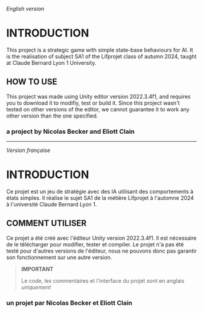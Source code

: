 *English version*

# INTRODUCTION

This project is a strategic game with simple state-base behaviours for AI.
It is the realisation of subject SA1 of the Lifprojet class of autumn 2024, taught at Claude Bernard Lyon 1 University.

## HOW TO USE

This project was made using Unity editor version 2022.3.4f1, and requires you to download it to modifiy, test or build it.
Since this project wasn't tested on other versions of the editor, we cannot guarantee it to work any other version than the one specified.

### a project by Nicolas Becker and Eliott Clain

---

*Version française*

# INTRODUCTION

Ce projet est un jeu de stratégie avec des IA utilisant des comportements à états simples.
Il réalise le sujet SA1 de la métière Lifprojet à l'automne 2024 à l'université Claude Bernard Lyon 1.

## COMMENT UTILISER

Ce projet a été créé avec l'éditeur Unity version 2022.3.4f1. Il est nécessaire de le télécharger pour modifier, tester et compiler.
Le projet n'a pas été testé pour d'autres versions de l'éditeur, nous ne pouvons donc pas garantir son fonctionnement sur une autre version.

> **IMPORTANT**
>
> Le code, les commentaires et l'interface du projet sont en anglais *uniquement*

### un projet par Nicolas Becker et Eliott Clain
